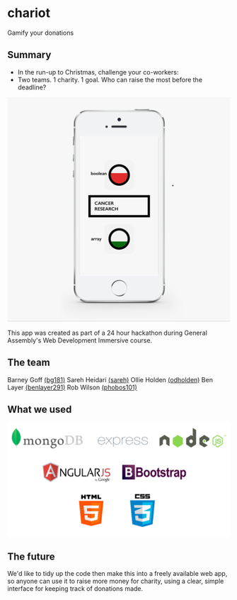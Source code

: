 # chariot

Gamify your donations

## Summary

- In the run-up to Christmas, challenge your co-workers:
- Two teams. 1 charity. 1 goal. Who can raise the most before the deadline?

![Image of the competition page of the app](./planning/designs/competition-page.png)

This app was created as part of a 24 hour hackathon during General Assembly's Web Development Immersive course.

## The team

Barney Goff [(bg181)](https://github.com/bg181)
Sareh Heidari [(sareh)](https://github.com/sareh)
Ollie Holden [(odholden)](https://github.com/odholden)
Ben Layer [(benlayer291)](https://github.com/benlayer291)
Rob Wilson [(phobos101)](https://github.com/phobos101)

## What we used

![Logos for MongoDB, Express.js, Node.js, Angular.js, Bootstrap, HTML5 & CSS3](./planning/tech-used-for-build.png)

## The future

We'd like to tidy up the code then make this into a freely available web app, so anyone can use it to raise more money for charity, using a clear, simple interface for keeping track of donations made.